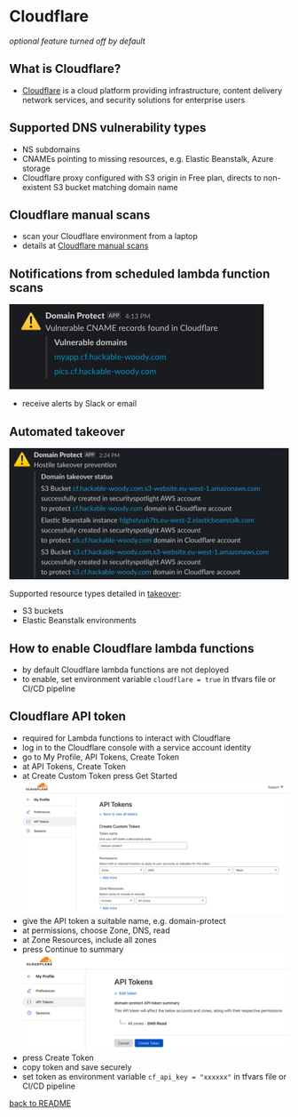 # Cloudflare
*optional feature turned off by default*

## What is Cloudflare?
* [Cloudflare](https://cloudflare.com) is a cloud platform providing infrastructure, content delivery network services, and security solutions for enterprise users

## Supported DNS vulnerability types
* NS subdomains
* CNAMEs pointing to missing resources, e.g. Elastic Beanstalk, Azure storage
* Cloudflare proxy configured with S3 origin in Free plan, directs to non-existent S3 bucket matching domain name

## Cloudflare manual scans
* scan your Cloudflare environment from a laptop
* details at [Cloudflare manual scans](manual-scans-cloudflare/README.md)

## Notifications from scheduled lambda function scans
![Alt text](images/cloudflare-slack.png?raw=true "Cloudflare Slack alert")
* receive alerts by Slack or email

## Automated takeover
<img src="images/cloudflare-takeover.png" width="600">

Supported resource types detailed in [takeover](TAKEOVER.md):
* S3 buckets
* Elastic Beanstalk environments

## How to enable Cloudflare lambda functions
* by default Cloudflare lambda functions are not deployed
* to enable, set environment variable `cloudflare = true` in tfvars file or CI/CD pipeline

## Cloudflare API token
* required for Lambda functions to interact with Cloudflare
* log in to the Cloudflare console with a service account identity
* go to My Profile, API Tokens, Create Token
* at API Tokens, Create Token
* at Create Custom Token press Get Started
![Alt text](images/cloudflare-api-token.png?raw=true "Cloudflare API token creation")
* give the API token a suitable name, e.g. domain-protect
* at permissions, choose Zone, DNS, read
* at Zone Resources, include all zones
* press Continue to summary
![Alt text](images/cloudflare-api-token-summary.png?raw=true "Cloudflare API token creation")
* press Create Token
* copy token and save securely
* set token as environment variable `cf_api_key = "xxxxxx"` in tfvars file or CI/CD pipeline

[back to README](../README.md)